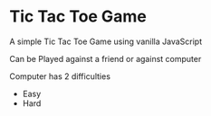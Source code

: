 # Tic Tac Toe Game

A simple Tic Tac Toe Game using vanilla JavaScript

Can be Played against a friend or against computer

Computer has 2 difficulties
* Easy
* Hard